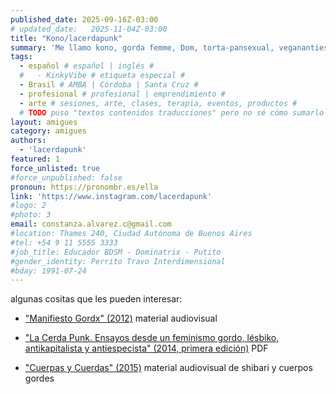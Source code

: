 ```yaml
---
published_date: 2025-09-16Z-03:00
# updated_date:   2025-11-04Z-03:00
title: "Kono/lacerdapunk"
summary: 'Me llamo kono, gorda femme, Dom, torta-pansexual, veganantiespecista y tb practico shibari. Autora del libro "La Cerda Punk" y del texto-corto audiovisual "Manifiesto Gordx".'
tags:
  - español # español | inglés #
  #   - KinkyVibe # etiqueta especial #
  - Brasil # AMBA | Córdoba | Santa Cruz #
  - profesional # profesional | emprendimiento #
  - arte # sesiones, arte, clases, terapia, eventos, productos #
  # TODO puso "textos contenidos traducciones" pero no sé cómo sumarlo
layout: amigues
category: amigues
authors:
  - 'lacerdapunk'
featured: 1
force_unlisted: true
#force_unpublished: false
pronoun: https://pronombr.es/ella
link: 'https://www.instagram.com/lacerdapunk'
#logo: 2
#photo: 3
email: constanza.alvarez.c@gmail.com
#location: Thames 240, Ciudad Autónoma de Buenos Aires
#tel: +54 9 11 5555 3333
#job_title: Educador BDSM - Dominatrix - Putito
#gender_identity: Perrito Travo Interdimensional
#bday: 1991-07-24
---
```


algunas cositas que les pueden interesar:

- ["Manifiesto Gordx" (2012)](https://archive.org/details/manifiesto-gordx-sd) material audiovisual 

- ["La Cerda Punk. Ensayos desde un feminismo gordo, lésbiko, antikapitalista y antiespecista" (2014, primera edición)](https://www.bibliotecafragmentada.org/wp-content/uploads/2014/10/La_cerda_punk.pdf) PDF 

- ["Cuerpas y Cuerdas" (2015)](https://vimeo.com/194647612) material audiovisual de shibari y cuerpos gordes
